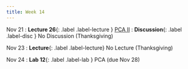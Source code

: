 ```yaml
---
title: Week 14
---
```


Nov 21
: **Lecture 26**{: .label .label-lecture } [PCA II](lecture/lec26)
: **Discussion**{: .label .label-disc } No Discussion (Thanksgiving)

Nov 23
: **Lecture**{: .label .label-lecture} No Lecture (Thanksgiving)

Nov 24
: **Lab 12**{: .label .label-lab } PCA (due Nov 28)
